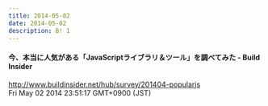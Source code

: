 ```yaml
---
title: 2014-05-02
date: 2014-05-02
description: B! 1
---
```


#### 今、本当に人気がある「JavaScriptライブラリ＆ツール」を調べてみた - Build Insider
http://www.buildinsider.net/hub/survey/201404-popularjs<br>
Fri May 02 2014 23:51:17 GMT+0900 (JST)<br>


